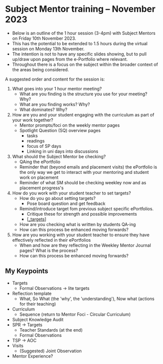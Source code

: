 Subject Mentor training – November 2023 
=======================
 
* Below is an outline of the 1 hour session (3-4pm) with Subject Mentors on Friday 10th November 2023. 
* This has the potential to be extended to 1.5 hours during the virtual session on Monday 13th November. 
* The intention is not to have any specific slides showing, but to pull up/draw upon pages from the e-Portfolio where relevant. 
* Throughout there is a focus on the subject within the broader context of the areas being considered. 

A suggested order and content for the session is: 
 
1. What goes into your 1 hour mentor meeting?
    * What are you finding is the structure you use for your meeting? Why?
    * What are you finding works? Why?
    * What dominates? Why?
2. How are you and your student engaging with the curriculum as part of your work together?
    * Mentor prompts/foci on the weekly mentor pages
    * Spotlight Question (SQ) overview pages
        * tasks
        * readings
        * focus of SP days
        * Linking in uni days into discussions
3. What should the Subject Mentor be checking?
    * QAing the ePortfolio
    * Reminder that (beyond emails and placement visits) the ePortfolio is the only way we get to interact with your mentoring and student work on placement
    * Reminder of what SM should be checking weekley now and as placement progress's
4. How do you work with your student teacher to set targets?
    * How do you go about setting targets?
        * Pose board question and get feedback
    * Remind/introduce target fom previous subject specific ePortfolios. 
        * Critique these for strength and possible improvements
        * [[_targets]]
    * How are you checking what is written by students QA-ing
    * How can this process be enhanced moving forwards?
5. How are you working with your student teacher to ensure they have effectively reflected in their ePortfolios
    * When and how are they reflecting in the Weekley Mentor Journal pages? What is the process?
    * How can this process be enhanced moving forwards?


My Keypoints
------------

* Targets
    * Formal Observations -> lite targets
* Reflection template
    * What, So What (the 'why', the 'understanding'), Now what (actions for their teaching)
* Curriculum
    * Sequence (return to Mentor Foci - Circular Curriculum)
* Subject Knowledge Audit
* SPR -> Targets
    * Teacher Standards (at the end)
    * Formal Observations
* TSP -> AOC
* Visits
    * (Suggested) Joint Observation
* Mentor Experience?



[//begin]: # "Autogenerated link references for markdown compatibility"
[_targets]: ../_targets.md "Targets"
[//end]: # "Autogenerated link references"